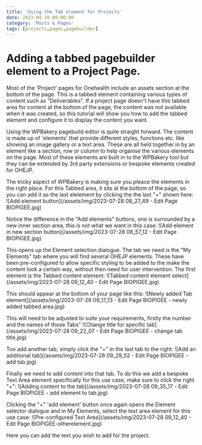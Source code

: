 ```yaml
---
title: 'Using the Tab element for Projects'
date: 2023-04-20 09:00:00 
category: 'Posts & Pages'
tags: [projects,pages,pagebuilder]
---
```


# Adding a tabbed pagebuilder element to a Project Page.

Most of the 'Project' pages for Onehealth include an assets section at the bottom of the page.  This is a tabbed element containing various types of content such as "Deliverables".
If a project page doesn't have this tabbed area for content at the bottom of the page, the content was not available when it was created, so this tutorial will show you how to add the tabbed element and configure it to display the content you want.

Using the WPBakery pagebuild editor is quite straight forward.  The content is made up of 'elements' that provide different styles, functions etc.  like showing an image gallery or a text area.  These are all held together in by an element like a section, row or column to help organise the various elements on the page. Most of these elements are built in to the WPBakery tool but they can be extended by 3rd party extensions or bespoke elements created for OHEJP.

The tricky aspect of WPBakery is making sure you pleace the elements in the right place.  For this Tabbed area, it sits at the bottom of the page, so you can add it as the last elelement by clicking the the last "+" shown here:
![Add element button](/assets/img/2023-07-28 08_27_49 - Edit Page BIOPIGEE.jpg)

Notice the difference in the "Add elements" buttons, one is surrounded by a new inner section area, this is not what we want in this case:
![Add element in new section button](/assets/img/2023-07-28 08_57_12 - Edit Page BIOPIGEE.jpg)

This opens up the Element selection dialogue.  The tab we need is the "My Elements" tab where you will find several OHEJP elements.  These have been pre-configured to allow specific styling to be added to the make the content look a certain way, without then need for user intervention.  The first element is the Tabbed content element:
![Tabbed content element select](/assets/img/2023-07-28 09_12_40 - Edit Page BIOPIGEE.jpg)

This should appear at the bottom of your page like this:
![Newly added Tab element](/assets/img/2023-07-28 09_17_13 - Edit Page BIOPIGEE - newly added tabbed area.jpg)

This will need to be adjusted to suite your requirements, firstly the number and the names of those Tabs"
![Change title for specific tab](/assets/img/2023-07-28 09_22_07 - Edit Page BIOPIGEE - change tab title.jpg)

Too add another tab, simply click the "+" in the last tab to the right:
![Add an additional tab](/assets/img/2023-07-28 09_29_52 - Edit Page BIOPIGEE - add tab.jpg)

Finally we need to add content into that tab.  To do this we add a bespoke Text Area element specifically for this use case, make sure to click the right "+":
![Adding content to the tab](/assets/img/2023-07-28 09_35_17 - Edit Page BIOPIGEE - add element to tab.jpg)

Clicking the "+" 'add element' button once again opens the Element selector dialogue and in My Elements, select the text area element for this use case:
![Pre-configured Text Area](/assets/img/2023-07-28 09_12_40 - Edit Page BIOPIGEE-otherelement.jpg)

Here you can add the text you wish to add for the project.





